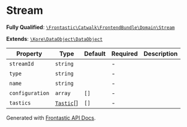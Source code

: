 #  Stream

**Fully Qualified**: [`\Frontastic\Catwalk\FrontendBundle\Domain\Stream`](../../../../src/php/FrontendBundle/Domain/Stream.php)

**Extends**: [`\Kore\DataObject\DataObject`](https://github.com/kore/DataObject)

Property|Type|Default|Required|Description
--------|----|-------|--------|-----------
`streamId` | `string` |  | - | 
`type` | `string` |  | - | 
`name` | `string` |  | - | 
`configuration` | `array` | `[]` | - | 
`tastics` | [`Tastic`](Tastic.md)[] | `[]` | - | 

Generated with [Frontastic API Docs](https://github.com/FrontasticGmbH/apidocs).
